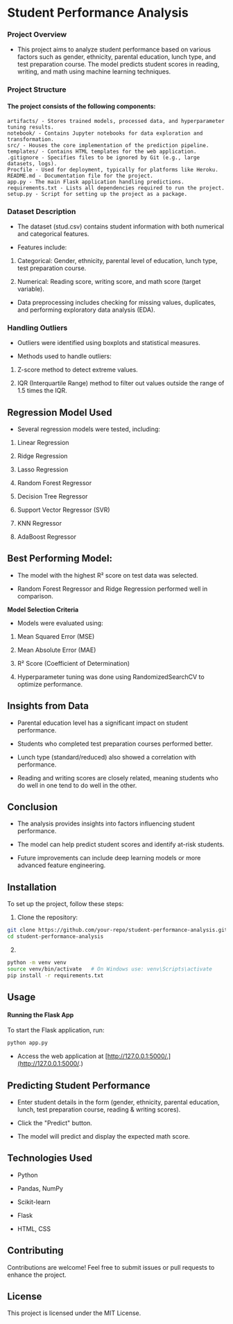 # Student Performance Analysis

### Project Overview

- This project aims to analyze student performance based on various factors such as gender, ethnicity, parental education, lunch type, and test preparation course. The model predicts student scores in reading, writing, and math using machine learning techniques.

### Project Structure

#### The project consists of the following components:

```plaintext
artifacts/ - Stores trained models, processed data, and hyperparameter tuning results.  
notebook/ - Contains Jupyter notebooks for data exploration and transformation.  
src/ - Houses the core implementation of the prediction pipeline.  
templates/ - Contains HTML templates for the web application.  
.gitignore - Specifies files to be ignored by Git (e.g., large datasets, logs).  
Procfile - Used for deployment, typically for platforms like Heroku.  
README.md - Documentation file for the project.  
app.py - The main Flask application handling predictions.  
requirements.txt - Lists all dependencies required to run the project.  
setup.py - Script for setting up the project as a package.  
```

### Dataset Description

- The dataset (stud.csv) contains student information with both numerical and categorical features.

- Features include:

1. Categorical: Gender, ethnicity, parental level of education, lunch type, test preparation course.

2. Numerical: Reading score, writing score, and math score (target variable).

- Data preprocessing includes checking for missing values, duplicates, and performing exploratory data analysis (EDA).

### Handling Outliers

- Outliers were identified using boxplots and statistical measures.

- Methods used to handle outliers:

1. Z-score method to detect extreme values.

2. IQR (Interquartile Range) method to filter out values outside the range of 1.5 times the IQR.



## Regression Model Used

- Several regression models were tested, including:

1. Linear Regression

2. Ridge Regression

3. Lasso Regression

4. Random Forest Regressor

5. Decision Tree Regressor

6. Support Vector Regressor (SVR)

7. KNN Regressor

8. AdaBoost Regressor

## Best Performing Model:

- The model with the highest R² score on test data was selected.

- Random Forest Regressor and Ridge Regression performed well in comparison.

**Model Selection Criteria**

- Models were evaluated using:

1. Mean Squared Error (MSE)

2. Mean Absolute Error (MAE)

3. R² Score (Coefficient of Determination)

4. Hyperparameter tuning was done using RandomizedSearchCV to optimize performance.

## Insights from Data

- Parental education level has a significant impact on student performance.

- Students who completed test preparation courses performed better.

- Lunch type (standard/reduced) also showed a correlation with performance.

- Reading and writing scores are closely related, meaning students who do well in one tend to do well in the other.

## Conclusion

- The analysis provides insights into factors influencing student performance.

- The model can help predict student scores and identify at-risk students.

- Future improvements can include deep learning models or more advanced feature engineering.

## Installation

To set up the project, follow these steps:

1. Clone the repository:
```bash
git clone https://github.com/your-repo/student-performance-analysis.git
cd student-performance-analysis
```
2.
```bash
python -m venv venv
source venv/bin/activate   # On Windows use: venv\Scripts\activate
pip install -r requirements.txt
```
## Usage

#### Running the Flask App

To start the Flask application, run:
```bash
python app.py
```
- Access the web application at [http://127.0.0.1:5000/.](http://127.0.0.1:5000/.)

## Predicting Student Performance

- Enter student details in the form (gender, ethnicity, parental education, lunch, test preparation course, reading & writing scores).

- Click the "Predict" button.

- The model will predict and display the expected math score.

## Technologies Used

- Python

- Pandas, NumPy

- Scikit-learn

- Flask

- HTML, CSS

## Contributing

Contributions are welcome! Feel free to submit issues or pull requests to enhance the project.

## License

This project is licensed under the MIT License.